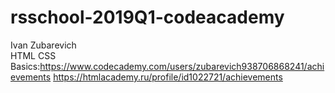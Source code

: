 # rsschool-2019Q1-codeacademy
Ivan Zubarevich<br>
HTML CSS Basics:https://www.codecademy.com/users/zubarevich938706868241/achievements
https://htmlacademy.ru/profile/id1022721/achievements

